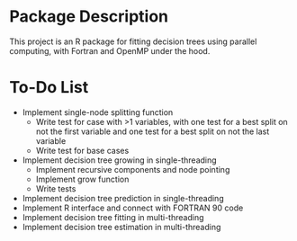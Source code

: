 Package Description
===================

This project is an R package for fitting decision trees using parallel computing, with Fortran and OpenMP under the hood.

To-Do List
==========

* Implement single-node splitting function
	* Write test for case with >1 variables, with one test for a best split on not the first variable and one test for a best split on not the last variable
	* Write test for base cases
* Implement decision tree growing in single-threading
	* Implement recursive components and node pointing
	* Implement grow function
	* Write tests
* Implement decision tree prediction in single-threading
* Implement R interface and connect with FORTRAN 90 code
* Implement decision tree fitting in multi-threading
* Implement decision tree estimation in multi-threading


